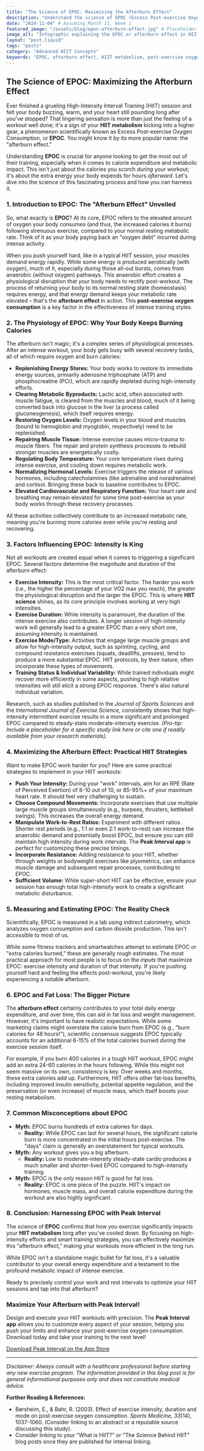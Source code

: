 ```yaml
---
title: "The Science of EPOC: Maximizing the Afterburn Effect"
description: "Understand the science of EPOC (Excess Post-exercise Oxygen Consumption) and learn how to maximize the afterburn effect with your HIIT workouts."
date: "2024-11-04" # Assuming Month 11, Week 1
featured_image: "/assets/blog/epoc-afterburn-effect.jpg" # Placeholder image name. Consider an infographic or dynamic image of someone post-HIIT.
image_alt: "Infographic explaining the EPOC or afterburn effect in HIIT, showing increased oxygen consumption post-exercise."
layout: "post.liquid"
tags: "posts"
category: "Advanced HIIT Concepts"
keywords: "EPOC, afterburn effect, HIIT metabolism, post-exercise oxygen consumption, HIIT science, calorie burn, fitness"
---
```


## The Science of EPOC: Maximizing the Afterburn Effect

Ever finished a grueling High-Intensity Interval Training (HIIT) session and felt your body buzzing, warm, and your heart still pounding long after you've stopped? That lingering sensation is more than just the feeling of a workout well done; it's a sign of your **HIIT metabolism** kicking into a higher gear, a phenomenon scientifically known as Excess Post-exercise Oxygen Consumption, or **EPOC**. You might know it by its more popular name: the "afterburn effect."

Understanding **EPOC** is crucial for anyone looking to get the most out of their training, especially when it comes to calorie expenditure and metabolic impact. This isn't just about the calories you scorch *during* your workout; it's about the extra energy your body expends for hours *afterward*. Let's dive into the science of this fascinating process and how you can harness it.

### 1. Introduction to EPOC: The "Afterburn Effect" Unveiled

So, what exactly is **EPOC**? At its core, EPOC refers to the elevated amount of oxygen your body consumes (and thus, the increased calories it burns) following strenuous exercise, compared to your normal resting metabolic rate. Think of it as your body paying back an "oxygen debt" incurred during intense activity.

When you push yourself hard, like in a typical HIIT session, your muscles demand energy rapidly. While some energy is produced aerobically (with oxygen), much of it, especially during those all-out bursts, comes from anaerobic (without oxygen) pathways. This anaerobic effort creates a physiological disruption that your body needs to rectify post-workout. The process of returning your body to its normal resting state (homeostasis) requires energy, and that energy demand keeps your metabolic rate elevated – that's the **afterburn effect** in action. This **post-exercise oxygen consumption** is a key factor in the effectiveness of intense training styles.

### 2. The Physiology of EPOC: Why Your Body Keeps Burning Calories

The afterburn isn't magic; it's a complex series of physiological processes. After an intense workout, your body gets busy with several recovery tasks, all of which require oxygen and burn calories:

*   **Replenishing Energy Stores:** Your body works to restore its immediate energy sources, primarily adenosine triphosphate (ATP) and phosphocreatine (PCr), which are rapidly depleted during high-intensity efforts.
*   **Clearing Metabolic Byproducts:** Lactic acid, often associated with muscle fatigue, is cleared from the muscles and blood, much of it being converted back into glucose in the liver (a process called gluconeogenesis), which itself requires energy.
*   **Restoring Oxygen Levels:** Oxygen levels in your blood and muscles (bound to hemoglobin and myoglobin, respectively) need to be replenished.
*   **Repairing Muscle Tissue:** Intense exercise causes micro-trauma to muscle fibers. The repair and protein synthesis processes to rebuild stronger muscles are energetically costly.
*   **Regulating Body Temperature:** Your core temperature rises during intense exercise, and cooling down requires metabolic work.
*   **Normalizing Hormonal Levels:** Exercise triggers the release of various hormones, including catecholamines (like adrenaline and noradrenaline) and cortisol. Bringing these back to baseline contributes to EPOC.
*   **Elevated Cardiovascular and Respiratory Function:** Your heart rate and breathing may remain elevated for some time post-exercise as your body works through these recovery processes.

All these activities collectively contribute to an increased metabolic rate, meaning you're burning more calories even while you're resting and recovering.

### 3. Factors Influencing EPOC: Intensity Is King

Not all workouts are created equal when it comes to triggering a significant EPOC. Several factors determine the magnitude and duration of the afterburn effect:

*   **Exercise Intensity:** This is the most critical factor. The harder you work (i.e., the higher the percentage of your VO2 max you reach), the greater the physiological disruption and the larger the EPOC. This is where **HIIT science** shines, as its core principle involves working at very high intensities.
*   **Exercise Duration:** While intensity is paramount, the duration of the intense exercise also contributes. A longer session of high-intensity work will generally lead to a greater EPOC than a very short one, assuming intensity is maintained.
*   **Exercise Mode/Type:** Activities that engage large muscle groups and allow for high-intensity output, such as sprinting, cycling, and compound resistance exercises (squats, deadlifts, presses), tend to produce a more substantial EPOC. HIIT protocols, by their nature, often incorporate these types of movements.
*   **Training Status & Individual Variability:** While trained individuals might recover more efficiently in some aspects, pushing to high relative intensities will still elicit a strong EPOC response. There's also natural individual variation.

Research, such as studies published in the *Journal of Sports Sciences* and the *International Journal of Exercise Science*, consistently shows that high-intensity intermittent exercise results in a more significant and prolonged EPOC compared to steady-state moderate-intensity exercise. *(Pro-tip: Include a placeholder for a specific study link here or cite one if readily available from your research materials).*

### 4. Maximizing the Afterburn Effect: Practical HIIT Strategies

Want to make EPOC work harder for you? Here are some practical strategies to implement in your HIIT workouts:

*   **Push Your Intensity:** During your "work" intervals, aim for an RPE (Rate of Perceived Exertion) of 8-10 out of 10, or 85-95%+ of your maximum heart rate. It should feel very challenging to sustain.
*   **Choose Compound Movements:** Incorporate exercises that use multiple large muscle groups simultaneously (e.g., burpees, thrusters, kettlebell swings). This increases the overall energy demand.
*   **Manipulate Work-to-Rest Ratios:** Experiment with different ratios. Shorter rest periods (e.g., 1:1 or even 2:1 work-to-rest) can increase the anaerobic demand and potentially boost EPOC, but ensure you can still maintain high intensity during work intervals. The **Peak Interval app** is perfect for customizing these precise timings.
*   **Incorporate Resistance:** Adding resistance to your HIIT, whether through weights or bodyweight exercises like plyometrics, can enhance muscle damage and subsequent repair processes, contributing to EPOC.
*   **Sufficient Volume:** While super-short HIIT can be effective, ensure your session has enough total high-intensity work to create a significant metabolic disturbance.

### 5. Measuring and Estimating EPOC: The Reality Check

Scientifically, EPOC is measured in a lab using indirect calorimetry, which analyzes oxygen consumption and carbon dioxide production. This isn't accessible to most of us.

While some fitness trackers and smartwatches attempt to estimate EPOC or "extra calories burned," these are generally rough estimates. The most practical approach for most people is to focus on the *inputs* that maximize EPOC: exercise intensity and duration of that intensity. If you're pushing yourself hard and feeling the effects post-workout, you're likely experiencing a notable afterburn.

### 6. EPOC and Fat Loss: The Bigger Picture

The **afterburn effect** certainly contributes to your total daily energy expenditure, and over time, this can aid in fat loss and weight management. However, it's important to have realistic expectations. While some marketing claims might overstate the calorie burn from EPOC (e.g., "burn calories for 48 hours!"), scientific consensus suggests EPOC typically accounts for an additional 6-15% of the total calories burned *during* the exercise session itself.

For example, if you burn 400 calories in a tough HIIT workout, EPOC might add an extra 24-60 calories in the hours following. While this might not seem massive on its own, consistency is key. Over weeks and months, these extra calories add up. Furthermore, HIIT offers other fat-loss benefits, including improved insulin sensitivity, potential appetite regulation, and the preservation (or even increase) of muscle mass, which itself boosts your resting metabolism.

### 7. Common Misconceptions about EPOC

*   **Myth:** EPOC burns hundreds of extra calories for days.
    *   **Reality:** While EPOC can last for several hours, the significant calorie burn is more concentrated in the initial hours post-exercise. The "days" claim is generally an overstatement for typical workouts.
*   **Myth:** Any workout gives you a big afterburn.
    *   **Reality:** Low to moderate-intensity steady-state cardio produces a much smaller and shorter-lived EPOC compared to high-intensity training.
*   **Myth:** EPOC is the *only* reason HIIT is good for fat loss.
    *   **Reality:** EPOC is one piece of the puzzle. HIIT's impact on hormones, muscle mass, and overall calorie expenditure during the workout are also highly significant.

### 8. Conclusion: Harnessing EPOC with Peak Interval

The science of **EPOC** confirms that how you exercise significantly impacts your **HIIT metabolism** long after you've cooled down. By focusing on high-intensity efforts and smart training strategies, you can effectively maximize this "afterburn effect," making your workouts more efficient in the long run.

While EPOC isn't a standalone magic bullet for fat loss, it's a valuable contributor to your overall energy expenditure and a testament to the profound metabolic impact of intense exercise.

Ready to precisely control your work and rest intervals to optimize your HIIT sessions and tap into that afterburn?

<div class="cta-box">
    <h3>Maximize Your Afterburn with Peak Interval!</h3>
    <p>Design and execute your HIIT workouts with precision. The <strong>Peak Interval app</strong> allows you to customize every aspect of your session, helping you push your limits and enhance your post-exercise oxygen consumption. Download today and take your training to the next level!</p>
    <a href="https://apps.apple.com/us/app/peak-interval-hiit-timer/id6741055716" class="cta-button">Download Peak Interval on the App Store</a>
</div>

---
*Disclaimer: Always consult with a healthcare professional before starting any new exercise program. The information provided in this blog post is for general informational purposes only and does not constitute medical advice.*

**Further Reading & References:**
*   Børsheim, E., & Bahr, R. (2003). Effect of exercise intensity, duration and mode on post-exercise oxygen consumption. *Sports Medicine, 33*(14), 1037-1060. (Consider linking to an abstract or a reputable source discussing this study).
*   Consider linking to your "What is HIIT?" or "The Science Behind HIIT" blog posts once they are published for internal linking. 